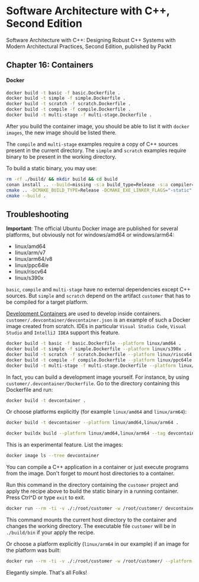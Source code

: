 # Software Architecture with C++, Second Edition

Software Architecture with C++: Designing Robust C++ Systems with Modern Architectural Practices, Second Edition, published by Packt

## Chapter 16: Containers

#### Docker

```bash
docker build -t basic -f basic.Dockerfile .
docker build -t simple -f simple.Dockerfile .
docker build -t scratch -f scratch.Dockerfile .
docker build -t compile -f compile.Dockerfile .
docker build -t multi-stage -f multi-stage.Dockerfile .
```

After you build the container image, you should be able to list it with `docker images`, the new image should be listed there.

The `compile` and `multi-stage` examples require a copy of C++ sources present in the current directory.
The `simple` and `scratch` examples require binary to be present in the working directory.

To build a static binary, you may use:

```bash
rm -rf ./build/ && mkdir build && cd build
conan install .. --build=missing -s:a build_type=Release -s:a compiler=gcc -of .
cmake .. -DCMAKE_BUILD_TYPE=Release -DCMAKE_EXE_LINKER_FLAGS="-static" -DBUILD_SHARED_LIBS=OFF -DCMAKE_FIND_LIBRARY_SUFFIXES=".a"
cmake --build .
```

## Troubleshooting

**Important**: The official Ubuntu Docker image are published for several platforms,
but obviously not for windows/amd64 or windows/arm64:

- linux/amd64
- linux/arm/v7
- linux/arm64/v8
- linux/ppc64le
- linux/riscv64
- linux/s390x

`basic`, `compile` and `multi-stage` have no external dependencies except C++ sources.
But `simple` and `scratch` depend on the artifact `customer` that has to be compiled for a target platform.

[Development Containers](https://containers.dev) are used to develop inside containers.
`customer/.devcontainer/devcontainer.json` is an example of such a Docker image created from scratch.
IDEs in particular `Visual Studio Code`, `Visual Studio` and `IntelliJ IDEA` support this feature.

```bash
docker build -t basic -f basic.Dockerfile --platform linux/amd64 .
docker build -t simple -f simple.Dockerfile --platform linux/s390x .
docker build -t scratch -f scratch.Dockerfile --platform linux/riscv64 .
docker build -t compile -f compile.Dockerfile --platform linux/ppc64le .
docker build -t multi-stage -f multi-stage.Dockerfile --platform linux/arm64 .
```

In fact, you can build a development image yourself. For instance, by using `customer/.devcontainer/Dockerfile`.
Go to the directory containing this Dockerfile and run:

```bash
docker build -t devcontainer .
```

Or choose platforms explicitly (for example `linux/amd64` and `linux/arm64`):

```bash
docker build -t devcontainer --platform linux/amd64,linux/arm64 .
```

```bash
docker buildx build --platform linux/amd64,linux/arm64 --tag devcontainer .
```

This is an experimental feature. List the images:

```bash
docker image ls --tree devcontainer
```

You can compile a C++ application in a container or just execute programs from the image.
Don't forget to mount host directories to a container.

Run this command in the directory containing the `customer` project and
apply the recipe above to build the static binary in a running container.
Press Ctrl^D or type `exit` to exit.

```bash
docker run --rm -ti -v ./:/root/customer -w /root/customer/ devcontainer
```

This command mounts the current host directory to the container and changes the working directory.
The executable file `customer` will be in `./build/bin` if your apply the recipe.

Or choose a platform explicitly (`linux/arm64` in our example) if an image for the platform was built:

```bash
docker run --rm -ti -v ./:/root/customer -w /root/customer/ --platform linux/arm64 devcontainer
```

Elegantly simple. That's all Folks!
